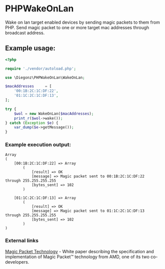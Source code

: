 # PHPWakeOnLan

Wake on lan target enabled devices by sending magic packets to them from PHP.
Send magic packet to one or more target mac addresses through broadcast address.

## Example usage:

```php
<?php

require './vendor/autoload.php';

use \Diegonz\PHPWakeOnLan\WakeOnLan;

$macAddresses     = [
    '00:1B:2C:1C:DF:22',
    '01:1C:2C:1C:DF:13',
];

try {
    $wol = new WakeOnLan($macAddresses);
    print_r($wol->wake());
} catch (Exception $e) {
    var_dump($e->getMessage());
}
```

### Example execution output:

```
Array
(
    [00:1B:2C:1C:DF:22] => Array
        (
            [result] => OK
            [message] => Magic packet sent to 00:1B:2C:1C:DF:22 through 255.255.255.255
            [bytes_sent] => 102
        )

    [01:1C:2C:1C:DF:13] => Array
        (
            [result] => OK
            [message] => Magic packet sent to 01:1C:2C:1C:DF:13 through 255.255.255.255
            [bytes_sent] => 102
        )
)
```

### External links

[Magic Packet Technology](http://support.amd.com/TechDocs/20213.pdf) - 
White paper describing the specification and implementation of Magic Packet™ 
technology from AMD, one of its two co-developers.
